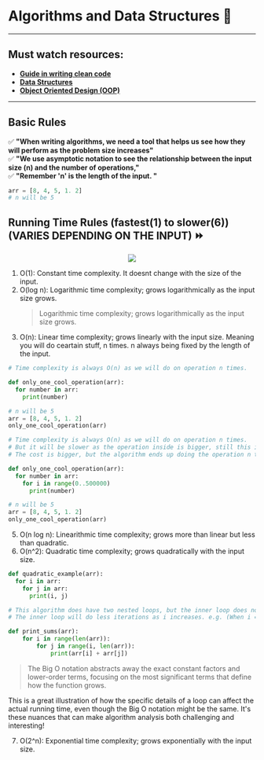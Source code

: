 # Algorithms and Data Structures 🥇
---
## Must watch resources:
- **[Guide in writing clean code](https://github.com/daniel-enqz/daniel-enqz/tree/main/PROGRAMMING_COURSE💙/👍CLEAN_CODE)** <br>
- **[Data Structures](https://github.com/daniel-enqz/daniel-enqz/tree/main/PROGRAMMING_COURSE💙/DATA_STRUCTURESS)** <br>
- **[Object Oriented Design (OOP)](https://github.com/daniel-enqz/daniel-enqz/tree/main/PROGRAMMING_COURSE💙/🎉%20OBJECT%20ORIENTED%20DESIGN)**
---

## Basic Rules
✅ **"When writing algorithms, we need a tool that helps us see how they will perform as the problem size increases"** <br>
✅ **"We use asymptotic notation to see the relationship between the input size (n) and the number of operations,"** <br>
✅ **"Remember 'n' is the length of the input. "** <br>

```python
arr = [8, 4, 5, 1. 2]
# n will be 5
```

## Running Time Rules (fastest(1) to slower(6)) (VARIES DEPENDING ON THE INPUT) ⏩
<p align="center">
  <img src="assets/graph.jpeg" />
</p>

1. O(1): Constant time complexity. It doesnt change with the size of the input.
2. O(log n): Logarithmic time complexity; grows logarithmically as the input size grows.
   > Logarithmic time complexity; grows logarithmically as the input size grows.
4. O(n): Linear time complexity; grows linearly with the input size. Meaning you will do ceartain stuff, n times. n always being fixed by the length of the input.

```python
# Time complexity is always O(n) as we will do on operation n times.

def only_one_cool_operation(arr):
  for number in arr:
    print(number)

# n will be 5
arr = [8, 4, 5, 1. 2]
only_one_cool_operation(arr)
```
```python
# Time complexity is always O(n) as we will do on operation n times.
# But it will be slower as the operation inside is bigger, still this is always 500,000, meaning is fixed.
# The cost is bigger, but the algorithm ends up doing the operation n times, always.

def only_one_cool_operation(arr):
  for number in arr:
    for i in range(0..500000)
      print(number)

# n will be 5
arr = [8, 4, 5, 1. 2]
only_one_cool_operation(arr)
```

5. O(n log n): Linearithmic time complexity; grows more than linear but less than quadratic.
6. O(n^2): Quadratic time complexity; grows quadratically with the input size.

```python
def quadratic_example(arr):
  for i in arr:
    for j in arr:
      print(i, j)
```

```python
# This algorithm does have two nested loops, but the inner loop does not always iterate n times 
# The inner loop will do less iterations as i increases. e.g. (When i = 2, inner loop runs n - 2 times.)

def print_sums(arr):
    for i in range(len(arr)):
        for j in range(i, len(arr)):
            print(arr[i] + arr[j])
```

> The Big O notation abstracts away the exact constant factors and lower-order terms, focusing on the most significant terms that define how the function grows. 

This is a great illustration of how the specific details of a loop can affect the actual running time, even though the Big O notation might be the same. It's these nuances that can make algorithm analysis both challenging and interesting!

7. O(2^n): Exponential time complexity; grows exponentially with the input size.

